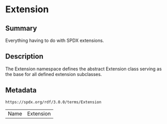 <!-- Automatically generated by spec-parser v2.1.0 on 2024-06-17T15:44:58.460830+00:00 -->
<!-- SPDX-License-Identifier: Community-Spec-1.0 -->

# Extension

## Summary

Everything having to do with SPDX extensions.


## Description

The Extension namespace defines the abstract Extension class serving as the
base for all defined extension subclasses.


## Metadata

`https://spdx.org/rdf/3.0.0/terms/Extension`


| | |
|---|---|
| Name | Extension |





